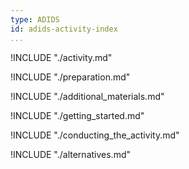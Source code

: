 ```yaml
---
type: ADIDS
id: adids-activity-index
...
```


!INCLUDE "./activity.md"

!INCLUDE "./preparation.md"

!INCLUDE "./additional_materials.md"

!INCLUDE "./getting_started.md"

!INCLUDE "./conducting_the_activity.md"

!INCLUDE "./alternatives.md"

